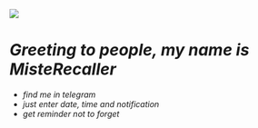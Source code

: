 ![](https://mixnews.lv/wp-content/uploads/2022/07/1/2022-07-01-mixnews-fakkhvcilkjx.jpg)
# ***Greeting to people, my name is MisteRecaller***
* *find me in telegram*
* *just enter date, time and notification*
* *get reminder not to forget*
